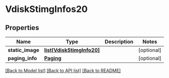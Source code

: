 # VdiskStimgInfos20

## Properties
Name | Type | Description | Notes
------------ | ------------- | ------------- | -------------
**static_image** | [**list[VdiskStimgInfo20]**](VdiskStimgInfo20.md) |  | [optional] 
**paging_info** | [**Paging**](Paging.md) |  | [optional] 

[[Back to Model list]](../README.md#documentation-for-models) [[Back to API list]](../README.md#documentation-for-api-endpoints) [[Back to README]](../README.md)



